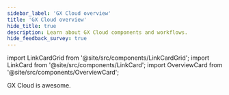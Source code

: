 ```yaml
---
sidebar_label: 'GX Cloud overview'
title: 'GX Cloud overview'
hide_title: true
description: Learn about GX Cloud components and workflows.
hide_feedback_survey: true
---
```


import LinkCardGrid from '@site/src/components/LinkCardGrid';
import LinkCard from '@site/src/components/LinkCard';
import OverviewCard from '@site/src/components/OverviewCard';

<OverviewCard title={frontMatter.title}>
  GX Cloud is awesome.
</OverviewCard>

<LinkCardGrid>
  <LinkCard topIcon label="GX Cloud components" description="Learn about GX Cloud components." to="/cloud/overview/gx_cloud_components" icon="/img/workflow_icon.svg"/>

  <LinkCard topIcon label="Deploy the GX Agent" description="Explore the data validation workflow in GX Cloud." to="/cloud/overview/gx_cloud_workflow" icon="/img/workflow_icon.svg"/>
</LinkCardGrid>